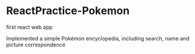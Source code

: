 # ReactPractice-Pokemon
first react web app

Implemented a simple Pokémon encyclopedia, including search, name and picture correspondence
